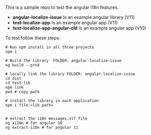 This is a sample repo to test the angular i18n features.

* **angular-localize-issue** Is an example angular library (V11) 
* **test-localize-app** Is an example angular app (V11)
* **test-localize-app-angular-old** Is an example angular app (V10)

To test follow these steps: 

```shell
# Run npm install in all three projects
npm i

# Build the library  FOLDER: angular-localize-issue
ng build --prod

# locally link the library FOLDER: angular-localize-issue
cd dist
cd test-lib
npm link
pwd # copy path

# install the library in each application
npm i file:<lib path>


# extract the i18n messages.xlf file
ng xi18n # for angular 10
ng extract-i18n # for angular 11
```